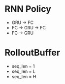# RNN Policy
- GRU -> FC
- FC -> GRU -> FC
- FC -> GRU

# RolloutBuffer
- seq_len = 1
- seq_len = L
- seq_len = H 
